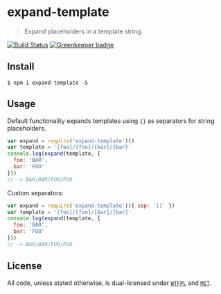 # expand-template

> Expand placeholders in a template string.

[![Build Status](https://travis-ci.org/ralphtheninja/expand-template.svg?branch=master)](https://travis-ci.org/ralphtheninja/expand-template)
[![Greenkeeper badge](https://badges.greenkeeper.io/ralphtheninja/expand-template.svg)](https://greenkeeper.io/)

## Install

```
$ npm i expand-template -S
```

## Usage

Default functionality expands templates using `{}` as separators for string placeholders.

```js
var expand = require('expand-template')()
var template = '{foo}/{foo}/{bar}/{bar}'
console.log(expand(template, {
  foo: 'BAR',
  bar: 'FOO'
}))
// -> BAR/BAR/FOO/FOO
```

Custom separators:

```js
var expand = require('expand-template')({ sep: '[]' })
var template = '[foo]/[foo]/[bar]/[bar]'
console.log(expand(template, {
  foo: 'BAR',
  bar: 'FOO'
}))
// -> BAR/BAR/FOO/FOO
```

## License
All code, unless stated otherwise, is dual-licensed under [`WTFPL`](http://www.wtfpl.net/txt/copying/) and [`MIT`](https://opensource.org/licenses/MIT).
